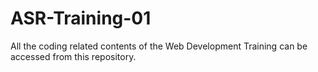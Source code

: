 # ASR-Training-01
All the coding related contents of the Web Development Training can be accessed from this repository.
